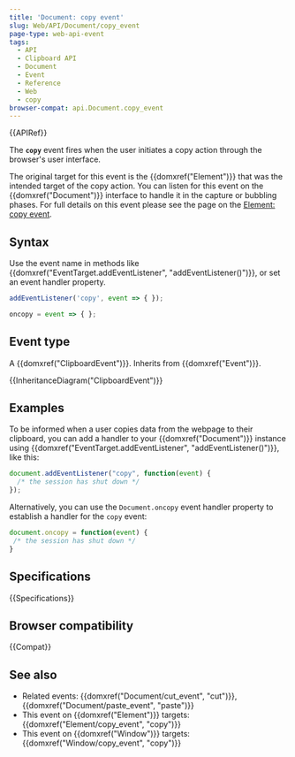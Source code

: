 ```yaml
---
title: 'Document: copy event'
slug: Web/API/Document/copy_event
page-type: web-api-event
tags:
  - API
  - Clipboard API
  - Document
  - Event
  - Reference
  - Web
  - copy
browser-compat: api.Document.copy_event
---
```

{{APIRef}}

The **`copy`** event fires when the user initiates a copy action through the browser's user interface.

The original target for this event is the {{domxref("Element")}} that was the intended target of the copy action. You can listen for this event on the {{domxref("Document")}} interface to handle it in the capture or bubbling phases. For full details on this event please see the page on the [Element: copy event](/en-US/docs/Web/API/Element/copy_event).

## Syntax

Use the event name in methods like {{domxref("EventTarget.addEventListener", "addEventListener()")}}, or set an event handler property.

```js
addEventListener('copy', event => { });

oncopy = event => { };
```

## Event type

A {{domxref("ClipboardEvent")}}. Inherits from {{domxref("Event")}}.

{{InheritanceDiagram("ClipboardEvent")}}

## Examples

To be informed when a user copies data from the webpage to their clipboard, you can add a handler to your {{domxref("Document")}} instance using {{domxref("EventTarget.addEventListener", "addEventListener()")}}, like this:

```js
document.addEventListener("copy", function(event) {
  /* the session has shut down */
});
```

Alternatively, you can use the `Document.oncopy` event handler property to establish a handler for the `copy` event:

```js
document.oncopy = function(event) {
 /* the session has shut down */
}
```

## Specifications

{{Specifications}}

## Browser compatibility

{{Compat}}

## See also

- Related events: {{domxref("Document/cut_event", "cut")}}, {{domxref("Document/paste_event", "paste")}}
- This event on {{domxref("Element")}} targets: {{domxref("Element/copy_event", "copy")}}
- This event on {{domxref("Window")}} targets: {{domxref("Window/copy_event", "copy")}}
